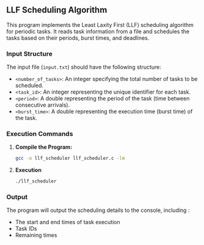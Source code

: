 ## LLF Scheduling Algorithm

This program implements the Least Laxity First (LLF) scheduling algorithm for periodic tasks. It reads task information from a file and schedules the tasks based on their periods, burst times, and deadlines.

### Input Structure

The input file (`input.txt`) should have the following structure:

- `<number_of_tasks>`: An integer specifying the total number of tasks to be scheduled.
- `<task_id>`: An integer representing the unique identifier for each task.
- `<period>`: A double representing the period of the task (time between consecutive arrivals).
- `<burst_time>`: A double representing the execution time (burst time) of the task.

### Execution Commands

1. **Compile the Program:**
   ```bash
   gcc -o llf_scheduler llf_scheduler.c -lm
   
2. **Execution**
   ```bash
   ./llf_scheduler
   ```

### Output 

The program will output the scheduling details to the console, including :

- The start and end times of task execution
- Task IDs
- Remaining times
